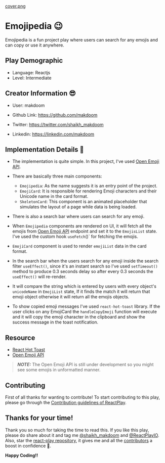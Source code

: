 [cover.png](https://postimg.cc/xk9PwyHh)

# Emojipedia 😉

Emojipedia is a fun project play where users can search for any emojis and can copy or use it anywhere.

## Play Demographic

- Language: Reactjs
- Level: Intermediate

## Creator Information 😎

- User: makdoom

- Github Link: https://github.com/makdoom

- Twitter: https://twitter.com/shaikh_makdoom

- Linkedin: https://linkedin.com/makdoom

## Implementation Details 🚀

- The implementation is quite simple. In this project, I've used [Open Emoji API](https://emoji-api.com/).

- There are basically three main components:

  - `Emojipedia`: As the name suggests it is an entry point of the project.
  - `EmojiCard`: It is responsible for rendering Emoji characters and their Unicode name in the card format.
  - `SkeletonCard`: This component is an animated placeholder that simulates the layout of a page while data is being loaded.

- There is also a search bar where users can search for any emoji.

- When `Emojipedia` components are rendered on UI, it will fetch all the emojis from [Open Emoji API](https://emoji-api.com/) endpoint and set it to the `EmojisList` state. I've used the custom hook `useFetch`()` for fetching the emojis.

- `EmojiCard` component is used to render `emojiList` data in the card format.

- In the search bar when the users search for any emoji inside the search filter `useEffect()`, since it's an instant search so I've used `setTimeout()` method to produce 0.3 seconds delay so after every 0.3 seconds the `useEffect()` will re-render.

- It will compare the string which is entered by users with every object's `unicodeName` in `EmojiList` state, If it finds the match it will return that emoji object otherwise it will return all the emojis objects.

- To show copied emoji messages I've used `react-hot-toast` library. If the user clicks on any EmojiCard the `handleCopyEmoji` function will execute and it will copy the emoji character in the clipboard and show the success message in the toast notification.

## Resource

- [React Hot Toast](https://react-hot-toast.com/)
- [Open Emoji API](https://emoji-api.com/)

> **_NOTE:_** The Open Emoji API is still under development so you might see some emojis in unformatted manner.

## Contributing

First of all thanks for wanting to contribute! To start contributing to this play, please go through the [Contribution guidelines of ReactPlay](https://github.com/reactplay/react-play/blob/main/CONTRIBUTING.md).

## Thanks for your time!

Thank you so much for taking the time to read this. If you like this play, please do share about it and tag me [@shaikh_makdoom](https://twitter.com/shaikh_makdoom) and [@ReactPlayIO](https://twitter.com/ReactPlayIO). Also, star the [react-play repository](https://github.com/reactplay/react-play), it gives me and all the [contributors](https://github.com/reactplay/react-play#contributors-) a boost in confidence 🤩.

**Happy Coding!!**
